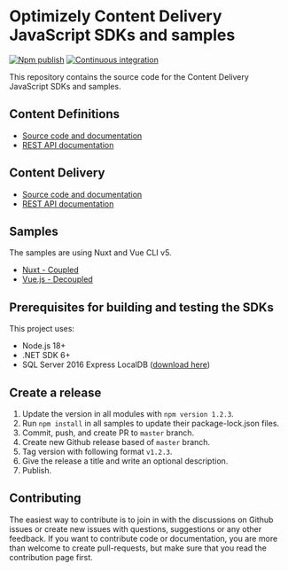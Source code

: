 # Optimizely Content Delivery JavaScript SDKs and samples

[![Npm publish](https://github.com/episerver/content-delivery-js-sdk/actions/workflows/npm-publish.yml/badge.svg)](https://github.com/episerver/content-delivery-js-sdk/actions/workflows/npm-publish.yml) [![Continuous integration](https://github.com/episerver/content-delivery-js-sdk/actions/workflows/ci.yml/badge.svg)](https://github.com/episerver/content-delivery-js-sdk/actions/workflows/ci.yml)


This repository contains the source code for the Content Delivery JavaScript SDKs and samples.

## Content Definitions

* [Source code and documentation](https://github.com/episerver/content-delivery-js-sdk/tree/master/src/%40episerver/content-definitions)
* [REST API documentation](https://world.optimizely.com/documentation/developer-guides/content-definitions-api/)

## Content Delivery

* [Source code and documentation](https://github.com/episerver/content-delivery-js-sdk/tree/master/src/%40episerver/content-delivery)
* [REST API documentation](https://world.optimizely.com/documentation/developer-guides/content-delivery-api/)

## Samples

The samples are using Nuxt and Vue CLI v5.

* [Nuxt - Coupled](samples/music-festival-vue-coupled)
* [Vue.js - Decoupled](samples/music-festival-vue-decoupled)

## Prerequisites for building and testing the SDKs

This project uses:
* Node.js 18+
* .NET SDK 6+
* SQL Server 2016 Express LocalDB ([download here](https://www.microsoft.com/en-us/sql-server/sql-server-downloads))

## Create a release

 1. Update the version in all modules with `npm version 1.2.3`.
 2. Run `npm install` in all samples to update their package-lock.json files.
 3. Commit, push, and create PR to `master` branch.
 4. Create new Github release based of `master` branch.
 5. Tag version with following format `v1.2.3`.
 6. Give the release a title and write an optional description.
 7. Publish.

## Contributing

The easiest way to contribute is to join in with the discussions on Github issues or create new issues with questions, suggestions or any other feedback. If you want to contribute code or documentation, you are more than welcome to create pull-requests, but make sure that you read the contribution page first.
